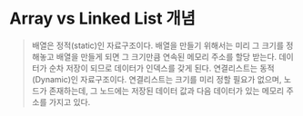 # Array vs Linked List 개념

> 배열은 정적(static)인 자료구조이다. 배열을 만들기 위해서는 미리 그 크기를 정해놓고 배열을 만들게 되면 그 크기만큼 연속된 메모리 주소를 할당 받는다. 데이터가 순차 저장이 되므로 데이터가 인덱스를 갖게 된다.
> 연결리스트는 동적(Dynamic)인 자료구조이다. 연결리스트는 크기를 미리 정할 필요가 없으며, 노드가 존재하는데, 그 노드에는 저장된 데이터 값과 다음 데이터가 있는 메모리 주소를 가지고 있다.
